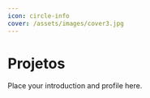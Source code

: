 ```yaml
---
icon: circle-info
cover: /assets/images/cover3.jpg
---
```


# Projetos

Place your introduction and profile here.

